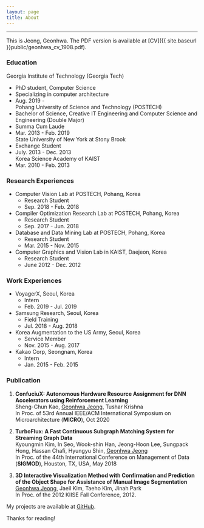 ```yaml
---
layout: page
title: About
---
```

-------------------------------------------------------
This is Jeong, Geonhwa. The PDF version is available at [CV]({{ site.baseurl }}public/geonhwa_cv_1908.pdf).



### Education
Georgia Institute of Technology (Georgia Tech)
  * PhD student, Computer Science
  * Specializing in computer architecture
  * Aug. 2019 -   
Pohang University of Science and Technology (POSTECH)  
  * Bachelor of Science, Creative IT Engineering and Computer Science and Engineering (Double Major)
  * Summa Cum Laude
  * Mar. 2013 - Feb. 2019  
State University of New York at Stony Brook  
  * Exchange Student
  * July. 2013 - Dec. 2013  
Korea Science Academy of KAIST  
  * Mar. 2010 - Feb. 2013  

### Research Experiences

* Computer Vision Lab at POSTECH, Pohang, Korea 
  * Research Student
  * Sep. 2018 - Feb. 2018
* Compiler Optimization Research Lab at POSTECH, Pohang, Korea
  * Research Student
  * Sep. 2017 - Jun. 2018
* Database and Data Mining Lab at POSTECH, Pohang, Korea
  * Research Student
  * Mar. 2015 - Nov. 2015
* Computer Graphics and Vision Lab in KAIST, Daejeon, Korea
  * Research Student
  * June 2012 - Dec. 2012

### Work Experiences

* VoyagerX, Seoul, Korea
  * Intern
  * Feb. 2019 - Jul. 2019
* Samsung Research, Seoul, Korea
  * Field Training
  * Jul. 2018 - Aug. 2018
* Korea Augmentation to the US Army, Seoul, Korea
  * Service Member
  * Nov. 2015 - Aug. 2017
* Kakao Corp, Seongnam, Korea
  * Intern
  * Jan. 2015 - Feb. 2015


### Publication

1. **ConfuciuX: Autonomous Hardware Resource Assignment for DNN Accelerators using Reinforcement Learning**  
Sheng-Chun Kao, <ins>Geonhwa Jeong</ins>, Tushar Krishna  
In Proc. of 53rd Annual IEEE/ACM International Symposium on Microarchitecture (**MICRO**), Oct 2020

2. **TurboFlux: A Fast Continuous Subgraph Matching System for Streaming Graph Data**  
Kyoungmin Kim, In Seo, Wook-shin Han, Jeong-Hoon Lee, Sungpack Hong, Hassan Chafi, Hyungyu Shin, <ins>Geonhwa Jeong</ins>  
In Proc. of the 44th International Conference on Management of Data (**SIGMOD**), Houston, TX, USA, May 2018

3. **3D Interactive Visualization Method with Confirmation and Prediction of the Object Shape for Assistance of Manual Image Segmentation**  
<ins>Geonhwa Jeong</ins>, Jaeil Kim, Taeho Kim, Jinah Park  
In Proc. of the 2012 KIISE Fall Conference, 2012.



My projects are available at [GitHub](https://github.com/ghjeong12).

Thanks for reading!
